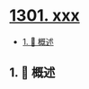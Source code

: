 # [1301. xxx](https://github.com/Tdahuyou/TNotes.leetcode/tree/main/notes/1301.%20xxx)

<!-- region:toc -->

- [1. 📝 概述](#1--概述)

<!-- endregion:toc -->

## 1. 📝 概述

